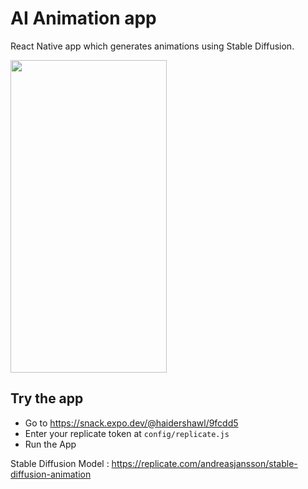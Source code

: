 # AI Animation app

React Native app which generates animations using Stable Diffusion. 

<img src="https://user-images.githubusercontent.com/34603371/205272233-82fc9fbe-d5e1-4acb-92a2-c139baf176e3.gif" height=500 width=250>


## Try the app

- Go to https://snack.expo.dev/@haidershawl/9fcdd5
- Enter your replicate token at `config/replicate.js`
- Run the App

Stable Diffusion Model : https://replicate.com/andreasjansson/stable-diffusion-animation
